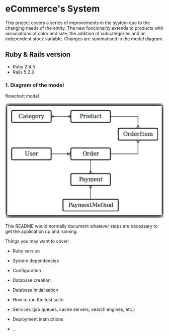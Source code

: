 # eCommerce's System

This project covers a series of improvements in the system due to the changing needs of the entity. The new funcionality extends to products with associations of color and size, the addition of subcategories and an independent stock variable. Changes are summarised in the model diagram. 

## Ruby & Rails version

* Ruby 2.4.5
* Rails 5.2.3

### 1. Diagram of the model

flowchart model

![diagram1](/app/assets/images/ecommerce_system.png)

This README would normally document whatever steps are necessary to get the
application up and running.

Things you may want to cover:

* Ruby version

* System dependencies

* Configuration

* Database creation

* Database initialization

* How to run the test suite

* Services (job queues, cache servers, search engines, etc.)

* Deployment instructions

* ...
